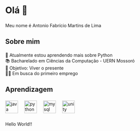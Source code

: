 <h1 align="left">Olá 👋</h1>

###

<p align="left">Meu nome é Antonio Fabrício Martins de Lima</p>

###

<h2 align="left">Sobre mim</h2>

###

<p align="left">📓 Atualmente estou aprendendo mais sobre Python <br>📚 Bacharelado em Ciências da Computação - UERN Mossoró <br>🎯 Objetivo: Viver o presente<br>👨‍⚖️ Em busca do primeiro emprego</p>

###

<h2 align="left">Aprendizagem</h2>

###

<div align="left">
  <img src="https://cdn.jsdelivr.net/gh/devicons/devicon/icons/java/java-original.svg" height="40" alt="java logo"  />
  <img width="12" />
  <img src="https://cdn.jsdelivr.net/gh/devicons/devicon/icons/python/python-original.svg" height="40" alt="python logo"  />
  <img width="12" />
  <img src="https://cdn.jsdelivr.net/gh/devicons/devicon/icons/mysql/mysql-original.svg" height="40" alt="mysql logo"  />
  <img width="12" />
  <img src="https://cdn.jsdelivr.net/gh/devicons/devicon/icons/unity/unity-original.svg" height="40" alt="unity logo"  />
</div>

###

<p align="left">Hello World!!</p>

###
